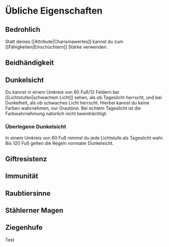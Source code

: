 # Übliche Eigenschaften
## Bedrohlich
Statt deines [[Attribute|Charismawertes]] kannst du zum [[Fähigkeiten|Einschüchtern]] Stärke verwenden. 
## Beidhändigkeit
## Dunkelsicht
Du kannst in einem Umkreis von 60 Fuß/12 Feldern bei [[Lichtstufen|schwachem Licht]] sehen, als ob Tageslicht herrscht, und bei Dunkelheit, als ob schwaches Licht herrscht. Hierbei kannst du keine Farben wahrnehmen, nur Grautöne. Bei echtem Tageslicht ist die Farbwahrnehmung natürlich nicht beeinträchtigt.
### Überlegene Dunkelsicht
In einem Umkreis von 60 Fuß nimmst du jede Lichtstufe als Tageslicht wahr. Bis 120 Fuß gelten die Regeln normaler Dunkelsicht.
## Giftresistenz
## Immunität
## Raubtiersinne
## Stählerner Magen
## Ziegenhufe

Test
